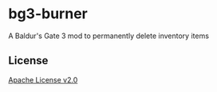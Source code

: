 # bg3-burner
A Baldur's Gate 3 mod to permanently delete inventory items

## License

[Apache License v2.0](LICENSE)

